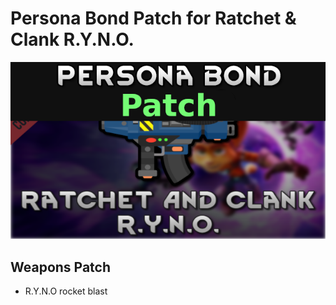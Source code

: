 # Persona Bond Patch for Ratchet &amp; Clank R.Y.N.O.


![](https://github.com/Daria40K/Persona-Bond-Patch-for-Ratchet-Clank-RYNO/blob/main/About/preview.png)

## Weapons Patch
- R.Y.N.O rocket blast